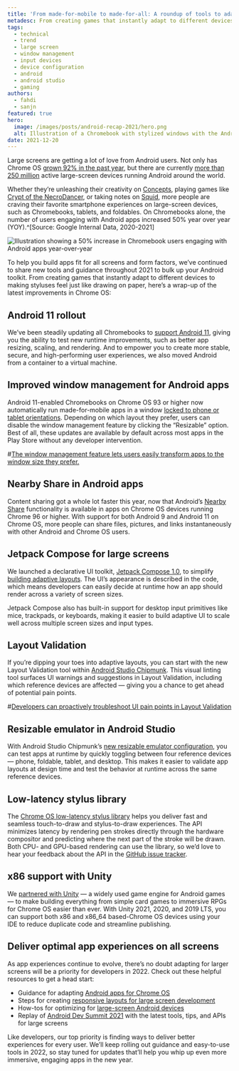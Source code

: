 ```yaml
---
title: 'From made-for-mobile to made-for-all: A roundup of tools to adapt your Android apps for Chrome OS'
metadesc: From creating games that instantly adapt to different devices to making styluses feel just like drawing on paper, here’s a wrap-up of the latest improvements in Chrome OS for 2021.
tags:
  - technical
  - trend
  - large screen
  - window management
  - input devices
  - device configuration
  - android
  - android studio
  - gaming
authors:
  - fahdi
  - sanjn
featured: true
hero:
  image: /images/posts/android-recap-2021/hero.png
  alt: Illustration of a Chromebook with stylized windows with the Android "droid" logo in the middle.
date: 2021-12-20
---
```


Large screens are getting a lot of love from Android users. Not only has Chrome OS [grown 92% in the past year](https://chromeos.dev/en/posts/whats-new-in-chrome-os-announcements-news-and-resources-from-io-21), but there are currently [more than 250 million](https://android-developers.googleblog.com/2021/10/ads21-keynote-wrap.html) active large-screen devices running Android around the world.

Whether they’re unleashing their creativity on [Concepts](https://chromeos.dev/en/stories/concepts), playing games like [Crypt of the NecroDancer](https://play.google.com/store/apps/details?id=com.braceyourselfgames.necrodancer&hl=en_US&gl=US), or taking notes on [Squid](https://chromeos.dev/en/stories/squid), more people are craving their favorite smartphone experiences on large-screen devices, such as Chromebooks, tablets, and foldables. On Chromebooks alone, the number of users engaging with Android apps increased 50% year over year (YOY).^[Source: Google Internal Data, 2020-2021]

![Illustration showing a 50% increase in Chromebook users engaging with Android apps year-over-year](/images/posts/android-recap-2021/engagement.svg)

To help you build apps fit for all screens and form factors, we’ve continued to share new tools and guidance throughout 2021 to bulk up your Android toolkit. From creating games that instantly adapt to different devices to making styluses feel just like drawing on paper, here’s a wrap-up of the latest improvements in Chrome OS:

## Android 11 rollout

We’ve been steadily updating all Chromebooks to [support Android 11](https://chromeos.dev/en/posts/whats-new-in-chrome-os-announcements-news-and-resources-from-io-21#updates-for-android-developers), giving you the ability to test new runtime improvements, such as better app resizing, scaling, and rendering. And to empower you to create more stable, secure, and high-performing user experiences, we also moved Android from a container to a virtual machine.

## Improved window management for Android apps

Android 11-enabled Chromebooks on Chrome OS 93 or higher now automatically run made-for-mobile apps in a window [locked to phone or tablet orientations](https://chromeos.dev/en/posts/give-your-users-a-seamless-mobile-app-experience-on-chrome-os#improved-window-management-for-android-mobile-apps). Depending on which layout they prefer, users can disable the window management feature by clicking the “Resizable” option. Best of all, these updates are available by default across most apps in the Play Store without any developer intervention.

#[The window management feature lets users easily transform apps to the window size they prefer.](/images/posts/android-recap-2021/amac-e.jpg)

## Nearby Share in Android apps

Content sharing got a whole lot faster this year, now that Android’s [Nearby Share](https://developers.google.com/nearby) functionality is available in apps on Chrome OS devices running Chrome 96 or higher. With support for both Android 9 and Android 11 on Chrome OS, more people can share files, pictures, and links instantaneously with other Android and Chrome OS users.

## Jetpack Compose for large screens

We launched a declarative UI toolkit, [Jetpack Compose 1.0](https://developer.android.com/jetpack/compose), to simplify [building adaptive layouts](https://developer.android.com/jetpack/compose/layouts/adaptive). The UI’s appearance is described in the code, which means developers can easily decide at runtime how an app should render across a variety of screen sizes.

Jetpack Compose also has built-in support for desktop input primitives like mice, trackpads, or keyboards, making it easier to build adaptive UI to scale well across multiple screen sizes and input types.

## Layout Validation

If you’re dipping your toes into adaptive layouts, you can start with the new Layout Validation tool within [Android Studio Chipmunk](https://developer.android.com/studio/preview). This visual linting tool surfaces UI warnings and suggestions in Layout Validation, including which reference devices are affected — giving you a chance to get ahead of potential pain points.

#[Developers can proactively troubleshoot UI pain points in Layout Validation](/images/posts/android-recap-2021/layout-validation.png)

## Resizable emulator in Android Studio

With Android Studio Chipmunk’s [new resizable emulator configuration](https://android-developers.googleblog.com/2021/10/12L-preview-large-screens.html), you can test apps at runtime by quickly toggling between four reference devices — phone, foldable, tablet, and desktop. This makes it easier to validate app layouts at design time and test the behavior at runtime across the same reference devices.

## Low-latency stylus library

The [Chrome OS low-latency stylus library](https://github.com/chromeos/low-latency-stylus) helps you deliver fast and seamless touch-to-draw and stylus-to-draw experiences. The API minimizes latency by rendering pen strokes directly through the hardware compositor and predicting where the next part of the stroke will be drawn. Both CPU- and GPU-based rendering can use the library, so we’d love to hear your feedback about the API in the [GitHub issue tracker](https://github.com/chromeos/low-latency-stylus/issues).

## x86 support with Unity

We [partnered with Unity](https://chromeos.dev/en/posts/google-unity-partner-to-support-chromebooks) — a widely used game engine for Android games — to make building everything from simple card games to immersive RPGs for Chrome OS easier than ever. With Unity 2021, 2020, and 2019 LTS, you can support both x86 and x86_64 based-Chrome OS devices using your IDE to reduce duplicate code and streamline publishing.

## Deliver optimal app experiences on all screens

As app experiences continue to evolve, there’s no doubt adapting for larger screens will be a priority for developers in 2022. Check out these helpful resources to get a head start:

- Guidance for adapting [Android apps for Chrome OS](https://developer.android.com/chrome-os/intro)
- Steps for creating [responsive layouts for large screen development](https://developer.android.com/large-screens)
- How-tos for optimizing for [large-screen Android devices](https://developer.android.com/chrome-os/intro)
- Replay of [Android Dev Summit 2021](https://www.youtube.com/playlist?list=PLWz5rJ2EKKc99PA-mKk2rz0jYXshN94sM) with the latest tools, tips, and APIs for large screens

Like developers, our top priority is finding ways to deliver better experiences for every user. We’ll keep rolling out guidance and easy-to-use tools in 2022, so stay tuned for updates that’ll help you whip up even more immersive, engaging apps in the new year.
